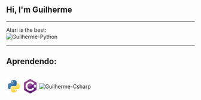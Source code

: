 ## Hi, I'm Guilherme


_______________________________________________________________________________________________________________________________________________________________
Atari is the best:  
<img align="center" alt="Guilherme-Python" height="250" width="230" src="https://repository-images.githubusercontent.com/182761742/c717d780-6523-11e9-9ea2-4d0daf920951">
_________________________
## Aprendendo: 
<div style="display: inline_block"><br>
    <img align="center" alt="Guilherme-Python" height="40" width="40" src="https://raw.githubusercontent.com/devicons/devicon/master/icons/python/python-original.svg">
  <img align="center" alt="Guilherme-Csharp" height="40" width="40" src="https://raw.githubusercontent.com/devicons/devicon/master/icons/csharp/csharp-original.svg">
  <img align="center" alt="Guilherme-Csharp" height="40" width="40" src="https://raw.githubusercontent.com/gist/tracend/3798496/raw/640a549782e952bdbe31fbb41f819fa96240de42/HTML5_SF.svg">
</div>

<!---
GuilhermeSb06111/GuilhermeSb06111 is a ✨ special ✨ repository because its `README.md` (this file) appears on your GitHub profile.
You can click the Preview link to take a look at your changes.
--->
